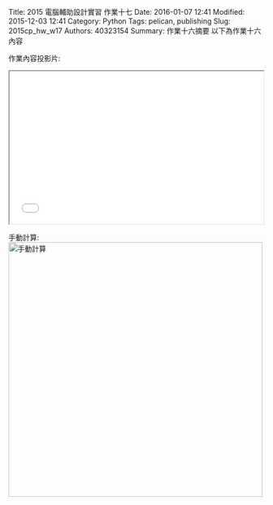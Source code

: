 Title: 2015 電腦輔助設計實習 作業十七
Date: 2016-01-07 12:41
Modified: 2015-12-03 12:41
Category: Python
Tags: pelican, publishing
Slug: 2015cp_hw_w17
Authors: 40323154
Summary: 作業十六摘要
以下為作業十六內容

作業內容投影片:

<iframe src=" 40323154_cp_w17_p.html" width="500" height="300"></iframe>


手動計算:
<img src="content/w16.jpg" width="500" alt="手動計算"></img>

